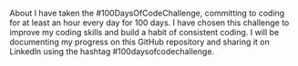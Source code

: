 About
I have taken the #100DaysOfCodeChallenge, committing to coding for at least an hour every day for 100 days. I have chosen this challenge to improve my coding skills and build a habit of consistent coding. I will be documenting my progress on this GitHub repository and sharing it on Linkedln using the hashtag #100daysofcodechallenge.




